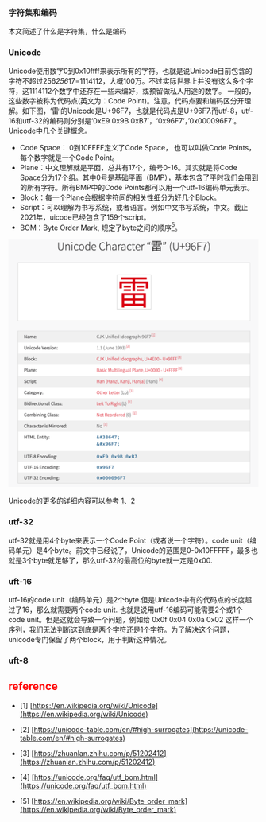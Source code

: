 ### 字符集和编码
本文简述了什么是字符集，什么是编码

### Unicode
Unicode使用数字0到0x10ffff来表示所有的字符。也就是说Unicode目前包含的字符不超过256*256*17=1114112，大概100万。不过实际世界上并没有这么多个字符，这1114112个数字中还存在一些未编好，或预留做私人用途的数字。
一般的，这些数字被称为代码点(英文为：Code Point)。注意，代码点要和编码区分开理解。如下图，‘雷’的Unicode是U+96F7，也就是代码点是U+96F7.而utf-8，utf-16和utf-32的编码则分别是‘0xE9 0x9B 0xB7’，‘0x96F7‘，’0x000096F7‘。
Unicode中几个关键概念。
- Code Space： 0到10FFFF定义了Code Space， 也可以叫做Code Points，每个数字就是一个Code Point。
- Plane：中文理解就是平面，总共有17个，编号0-16。其实就是将Code Space分为17个组。其中0号是基础平面（BMP），基本包含了平时我们会用到的所有字符。所有BMP中的Code Points都可以用一个utf-16编码单元表示。
- Block：每一个Plane会根据字符间的相关性细分为好几个Block。
- Script：可以理解为书写系统，或者语言。例如中文书写系统，中文。截止2021年，uicode已经包含了159个script。
- BOM：Byte Order Mark, 规定了byte之间的顺序[<sup>5</sup>](#ref5)。

![lei unicode](../../static/lei_unicode.png)

Unicode的更多的详细内容可以参考 [1](#ref1)、[2](#ref2)

### utf-32
utf-32就是用4个byte来表示一个Code Point（或者说一个字符）。code unit（编码单元）是4个byte。前文中已经说了，Unicode的范围是0-0x10FFFFF，最多也就是3个byte就足够了，那么utf-32的最高位的byte就一定是0x00. 

### uft-16
utf-16的code unit（编码单元）是2个byte.但是Unicode中有的代码点的长度超过了16，那么就需要两个code unit. 也就是说用utf-16编码可能需要2个或1个code unit。但是这就会导致一个问题，例如给 0x0f 0x04 0x0a 0x02 这样一个序列，我们无法判断这到底是两个字符还是1个字符。为了解决这个问题，unicode专门保留了两个block，用于判断这种情况。

### uft-8


## <span style="color:red">reference</span>
<div id='ref1'></div>

- [1] [https://en.wikipedia.org/wiki/Unicode](https://en.wikipedia.org/wiki/Unicode)
<div id='ref2'></div>

- [2] [https://unicode-table.com/en/#high-surrogates](https://unicode-table.com/en/#high-surrogates)
<div id='ref3'></div>

- [3] [https://zhuanlan.zhihu.com/p/51202412](https://zhuanlan.zhihu.com/p/51202412)
<div id='ref4'></div>

- [4] [https://unicode.org/faq/utf_bom.html](https://unicode.org/faq/utf_bom.html)

<div id='ref5'></div>

- [5] [https://en.wikipedia.org/wiki/Byte_order_mark](https://en.wikipedia.org/wiki/Byte_order_mark)

